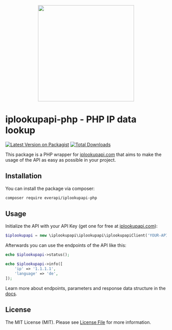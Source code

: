 <p align="center">
<img src="https://app.iplookupapi.com/img/logo/iplookupapi.png" width="300"/>
</p>

# iplookupapi-php - PHP IP data lookup

[![Latest Version on Packagist](https://img.shields.io/packagist/v/everapi/iplookupapi-php.svg?style=flat-square)](https://packagist.org/packages/everapi/iplookupapi-php)
[![Total Downloads](https://img.shields.io/packagist/dt/everapi/iplookupapi-php.svg?style=flat-square)](https://packagist.org/packages/everapi/iplookupapi-php)

This package is a PHP wrapper for [iplookupapi.com](https://iplookupapi.com) that aims to make the usage of the API as easy as possible in your project.

## Installation

You can install the package via composer:

```bash
composer require everapi/iplookupapi-php
```

## Usage

Initialize the API with your API Key (get one for free at [iplookupapi.com](https://app.iplookupapi.com/register)):

```php
$iplookupapi = new \iplookupapi\iplookupapi\iplookupapiClient('YOUR-API-KEY');
```

Afterwards you can use the endpoints of the API like this:

```php
echo $iplookupapi->status();
```


```php
echo $iplookupapi->info([
    'ip' => '1.1.1.1',
    'language' => 'de',
]);
```


Learn more about endpoints, parameters and response data structure in the [docs].

[docs]: https://iplookupapi.com/docs
[iplookupapi.com]: https://iplookupapi.com

## License

The MIT License (MIT). Please see [License File](LICENSE.md) for more information.
